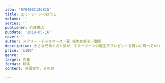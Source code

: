```yaml
---
isbn: '9784001126815'
title: エミージーンのぼうし
volume: ''
series: ''
publisher: 岩波書店
pubdate: '2019-05-16'
cover: ''
author: メアリー・チャルマーズ／著 福本友美子／翻訳
description: 小さな兄弟と犬と猫が，エミージーンの誕生日プレゼントを買いに町へでかけます．さてどうなることやら．
price: '1100'
genre: ''
target: 児童
format: 絵本
content: 外国文学、その他

---
```

